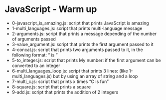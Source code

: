 # JavaScript - Warm up
* 0-javascript_is_amazing.js: script that prints JavaScript is amazing
* 1-multi_languages.js: script that prints multi-language message
* 2-arguments.js: script that prints a message depending of the number of arguments passed
* 3-value_argument.js: script that prints the first argument passed to it
* 4-concat.js: script that prints two arguments passed to it, in the following format: “ is ”
* 5-to_integer.js:  script that prints My number: <first argument converted in integer> if the first argument can be converted to an integer
* 6-multi_languages_loop.js: script that prints 3 lines: (like 1-multi_languages.js) but by using an array of string and a loop
* 7-multi_c.js: script that prints x times “C is fun”
* 8-square.js: script that prints a square
* 9-add.js: script that prints the addition of 2 integers
